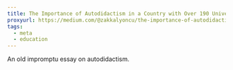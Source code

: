 ```yaml
---
title: The Importance of Autodidactism in a Country with Over 190 Universities
proxyurl: https://medium.com/@zakkalyoncu/the-importance-of-autodidactism-in-a-country-with-over-190-universities-1a1b0f16969a
tags:
  - meta
  - education
---
```


An old impromptu essay on autodidactism.

